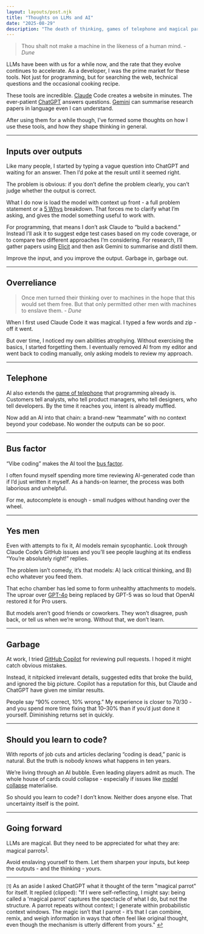 ```yaml
---
layout: layouts/post.njk
title: "Thoughts on LLMs and AI"
date: "2025-08-29"
description: "The death of thinking, games of telephone and magical parrots."
---
```

> Thou shalt not make a machine in the likeness of a human mind. - *Dune*

LLMs have been with us for a while now, and the rate that they evolve continues to accelerate. As a developer, I was the prime market for these tools. Not just for programming, but for searching the web, technical questions and the occasional cooking recipe.

These tools are incredible. [Claude](https://claude.ai/) Code creates a website in minutes. The ever-patient [ChatGPT](https://chat.openai.com/) answers questions. [Gemini](https://gemini.google.com/) can summarise research papers in language even I can understand.

After using them for a while though, I’ve formed some thoughts on how I use these tools, and how they shape thinking in general.

---

## Inputs over outputs

Like many people, I started by typing a vague question into ChatGPT and waiting for an answer. Then I’d poke at the result until it seemed right.

The problem is obvious: if you don’t define the problem clearly, you can’t judge whether the output is correct.

What I do now is load the model with context up front - a full problem statement or a [5 Whys](https://en.wikipedia.org/wiki/5_Whys) breakdown. That forces me to clarify what I’m asking, and gives the model something useful to work with.

For programming, that means I don’t ask Claude to “build a backend.” Instead I’ll ask it to suggest edge test cases based on my code coverage, or to compare two different approaches I’m considering. For research, I’ll gather papers using [Elicit](https://elicit.com/) and then ask Gemini to summarise and distil them.

Improve the input, and you improve the output. Garbage in, garbage out.

---

## Overreliance

> Once men turned their thinking over to machines in the hope that this would set them free. But that only permitted other men with machines to enslave them. - *Dune*

When I first used Claude Code it was magical. I typed a few words and zip - off it went.

But over time, I noticed my own abilities atrophying. Without exercising the basics, I started forgetting them. I eventually removed AI from my editor and went back to coding manually, only asking models to review my approach.

---

## Telephone

AI also extends the [game of telephone](https://en.wikipedia.org/wiki/Chinese_whispers) that programming already is. Customers tell analysts, who tell product managers, who tell designers, who tell developers. By the time it reaches you, intent is already muffled.

Now add an AI into that chain: a brand-new “teammate” with no context beyond your codebase. No wonder the outputs can be so poor.

---

## Bus factor

“Vibe coding” makes the AI tool the [bus factor](https://en.wikipedia.org/wiki/Bus_factor).

I often found myself spending more time reviewing AI-generated code than if I’d just written it myself. As a hands-on learner, the process was both laborious and unhelpful.

For me, autocomplete is enough - small nudges without handing over the wheel.

---

## Yes men

Even with attempts to fix it, AI models remain sycophantic. Look through Claude Code’s GitHub issues and you’ll see people laughing at its endless “You’re absolutely right!” replies.

The problem isn’t comedy, it’s that models:
A) lack critical thinking, and
B) echo whatever you feed them.

That echo chamber has led some to form unhealthy attachments to models. The uproar over [GPT-4o](https://openai.com/index/hello-gpt-4o/) being replaced by GPT-5 was so loud that OpenAI restored it for Pro users.

But models aren’t good friends or coworkers. They won’t disagree, push back, or tell us when we’re wrong. Without that, we don’t learn.

---

## Garbage

At work, I tried [GitHub Copilot](https://github.com/features/copilot) for reviewing pull requests. I hoped it might catch obvious mistakes.

Instead, it nitpicked irrelevant details, suggested edits that broke the build, and ignored the big picture. Copilot has a reputation for this, but Claude and ChatGPT have given me similar results.

People say “90% correct, 10% wrong.” My experience is closer to 70/30 - and you spend more time fixing that 10–30% than if you’d just done it yourself. Diminishing returns set in quickly.

---

## Should you learn to code?

With reports of job cuts and articles declaring “coding is dead,” panic is natural. But the truth is nobody knows what happens in ten years.

We’re living through an AI bubble. Even leading players admit as much. The whole house of cards could collapse - especially if issues like [model collapse](https://arxiv.org/abs/2305.17493) materialise.

So should you learn to code? I don’t know. Neither does anyone else. That uncertainty itself is the point.

---

## Going forward

LLMs are magical. But they need to be appreciated for what they are: magical parrots<sup id="fnref1">[1](#fn1)</sup>.

Avoid enslaving yourself to them. Let them sharpen your inputs, but keep the outputs - and the thinking - yours.

---

<div class="footnotes">

<div id="fn1">
<p><small>[1]</small> As an aside I asked ChatGPT what it thought of the term "magical parrot" for itself. It replied (clipped):
"If I were self-reflecting, I might say: being called a 'magical parrot' captures the spectacle of what I do, but not the structure. A parrot repeats without context; I generate within probabilistic context windows. The magic isn’t that I parrot - it’s that I can combine, remix, and weigh information in ways that often feel like original thought, even though the mechanism is utterly different from yours." <a href="#fnref1" title="return to article">↩</a></p>
</div>

</div>

